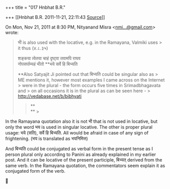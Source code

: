 +++
title = "017 Hnbhat B.R."

+++
[[Hnbhat B.R.	2011-11-21, 22:11:43 [Source](https://groups.google.com/g/samskrita/c/seFVja1wIvs)]]



On Mon, Nov 21, 2011 at 8:30 PM, Nityanand Misra \<[nmi...@gmail.com]()\> wrote:  

> भी is also used with the locative, e.g. in the Ramayana, Valmiki uses > it thus (४.८.३५)  
>   
> शङ्कया त्वेतया चाहं दृष्ट्वा तवामपि राघव  
> नोपसर्पाम्यहं भीतो **भये सर्वे हि बिभ्यति  
>   
> **Also Satyajit Ji pointed out that बिभ्यति could be singular also as > ME mentions it, however most examples I came across on the Internet > were in the plural - the form occurs five times in Srimadbhagavata and > on all occasions it is in the plural as can be seen here - > <http://vedabase.net/b/bibhyati>  
> > 
> > 
> > **  
> ** >
> 
> > 

  

In the Ramayana quotation also it is not भी that is not used in locative, but only the word भय is used in singular locative. The other is proper plural usage: भये (सति), सर्वे हि बिभ्यति. All would be afraid in case of any sign of frightening. (भय is translated as भयनिमित्त)

  

And बिभ्यति could be conjugated as verbal form in the present tense as I person plural only according to Panini as already explained in my earlier post. And it can be locative of the present participle, बिभ्यत् derived from the same verb. In the Ramayana quotation, the commentators seem explain it as conjugated form of the verb.



